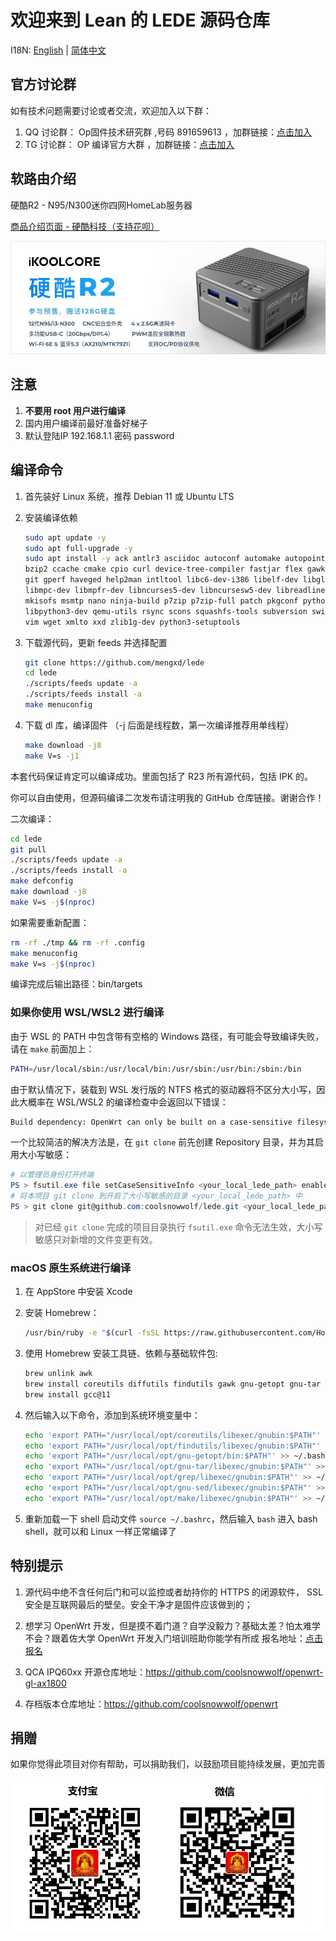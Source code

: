# 欢迎来到 Lean 的 LEDE 源码仓库

I18N: [English](README_EN.md) | [简体中文](README.md)

## 官方讨论群
如有技术问题需要讨论或者交流，欢迎加入以下群：
1. QQ 讨论群： Op固件技术研究群 ,号码 891659613 ，加群链接：[点击加入](https://jq.qq.com/?_wv=1027&k=XL8SK5aC "Op固件技术研究群")
2. TG 讨论群： OP 编译官方大群 ，加群链接：[点击加入](https://t.me/JhKgAA6Hx1 "OP 编译官方大群")

## 软路由介绍

硬酷R2 - N95/N300迷你四网HomeLab服务器

[商品介绍页面 - 硬酷科技（支持花呗）](https://item.taobao.com/item.htm?id=721197662185)

[![r1](doc/r1.jpg)](https://item.taobao.com/item.htm?id=721197662185)


## 注意

1. **不要用 root 用户进行编译**
2. 国内用户编译前最好准备好梯子
3. 默认登陆IP 192.168.1.1 密码 password

## 编译命令

1. 首先装好 Linux 系统，推荐 Debian 11 或 Ubuntu LTS

2. 安装编译依赖

   ```bash
   sudo apt update -y
   sudo apt full-upgrade -y
   sudo apt install -y ack antlr3 asciidoc autoconf automake autopoint binutils bison build-essential \
   bzip2 ccache cmake cpio curl device-tree-compiler fastjar flex gawk gettext gcc-multilib g++-multilib \
   git gperf haveged help2man intltool libc6-dev-i386 libelf-dev libglib2.0-dev libgmp3-dev libltdl-dev \
   libmpc-dev libmpfr-dev libncurses5-dev libncursesw5-dev libreadline-dev libssl-dev libtool lrzsz \
   mkisofs msmtp nano ninja-build p7zip p7zip-full patch pkgconf python2.7 python3 python3-pyelftools \
   libpython3-dev qemu-utils rsync scons squashfs-tools subversion swig texinfo uglifyjs upx-ucl unzip \
   vim wget xmlto xxd zlib1g-dev python3-setuptools
   ```

3. 下载源代码，更新 feeds 并选择配置

   ```bash
   git clone https://github.com/mengxd/lede
   cd lede
   ./scripts/feeds update -a
   ./scripts/feeds install -a
   make menuconfig
   ```

4. 下载 dl 库，编译固件
（-j 后面是线程数，第一次编译推荐用单线程）

   ```bash
   make download -j8
   make V=s -j1
   ```

本套代码保证肯定可以编译成功。里面包括了 R23 所有源代码，包括 IPK 的。

你可以自由使用，但源码编译二次发布请注明我的 GitHub 仓库链接。谢谢合作！

二次编译：

```bash
cd lede
git pull
./scripts/feeds update -a
./scripts/feeds install -a
make defconfig
make download -j8
make V=s -j$(nproc)
```

如果需要重新配置：

```bash
rm -rf ./tmp && rm -rf .config
make menuconfig
make V=s -j$(nproc)
```

编译完成后输出路径：bin/targets

### 如果你使用 WSL/WSL2 进行编译

由于 WSL 的 PATH 中包含带有空格的 Windows 路径，有可能会导致编译失败，请在 `make` 前面加上：

```bash
PATH=/usr/local/sbin:/usr/local/bin:/usr/sbin:/usr/bin:/sbin:/bin
```

由于默认情况下，装载到 WSL 发行版的 NTFS 格式的驱动器将不区分大小写，因此大概率在 WSL/WSL2 的编译检查中会返回以下错误：

```txt
Build dependency: OpenWrt can only be built on a case-sensitive filesystem 
```

一个比较简洁的解决方法是，在 `git clone` 前先创建 Repository 目录，并为其启用大小写敏感：

```powershell
# 以管理员身份打开终端
PS > fsutil.exe file setCaseSensitiveInfo <your_local_lede_path> enable
# 将本项目 git clone 到开启了大小写敏感的目录 <your_local_lede_path> 中
PS > git clone git@github.com:coolsnowwolf/lede.git <your_local_lede_path>
```

> 对已经 `git clone` 完成的项目目录执行 `fsutil.exe` 命令无法生效，大小写敏感只对新增的文件变更有效。

### macOS 原生系统进行编译

1. 在 AppStore 中安装 Xcode

2. 安装 Homebrew：

   ```bash
   /usr/bin/ruby -e "$(curl -fsSL https://raw.githubusercontent.com/Homebrew/install/master/install)"
   ```

3. 使用 Homebrew 安装工具链、依赖与基础软件包:

   ```bash
   brew unlink awk
   brew install coreutils diffutils findutils gawk gnu-getopt gnu-tar grep make ncurses pkg-config wget quilt SDL2 xz
   brew install gcc@11
   ```

4. 然后输入以下命令，添加到系统环境变量中：

   ```bash
   echo 'export PATH="/usr/local/opt/coreutils/libexec/gnubin:$PATH"' >> ~/.bashrc
   echo 'export PATH="/usr/local/opt/findutils/libexec/gnubin:$PATH"' >> ~/.bashrc
   echo 'export PATH="/usr/local/opt/gnu-getopt/bin:$PATH"' >> ~/.bashrc
   echo 'export PATH="/usr/local/opt/gnu-tar/libexec/gnubin:$PATH"' >> ~/.bashrc
   echo 'export PATH="/usr/local/opt/grep/libexec/gnubin:$PATH"' >> ~/.bashrc
   echo 'export PATH="/usr/local/opt/gnu-sed/libexec/gnubin:$PATH"' >> ~/.bashrc
   echo 'export PATH="/usr/local/opt/make/libexec/gnubin:$PATH"' >> ~/.bashrc
   ```

5. 重新加载一下 shell 启动文件 `source ~/.bashrc`，然后输入 `bash` 进入 bash shell，就可以和 Linux 一样正常编译了

## 特别提示

1. 源代码中绝不含任何后门和可以监控或者劫持你的 HTTPS 的闭源软件， SSL 安全是互联网最后的壁垒。安全干净才是固件应该做到的；

2. 想学习 OpenWrt 开发，但是摸不着门道？自学没毅力？基础太差？怕太难学不会？跟着佐大学 OpenWrt 开发入门培训班助你能学有所成
报名地址：[点击报名](http://forgotfun.org/2018/04/openwrt-training-2018.html "报名")

3. QCA IPQ60xx 开源仓库地址：<https://github.com/coolsnowwolf/openwrt-gl-ax1800>

4. 存档版本仓库地址：<https://github.com/coolsnowwolf/openwrt>



## 捐贈

如果你觉得此项目对你有帮助，可以捐助我们，以鼓励项目能持续发展，更加完善

 ![star](doc/star.png)
